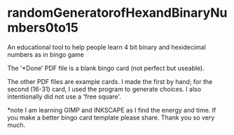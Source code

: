 # randomGeneratorofHexandBinaryNumbers0to15
An educational tool to help people learn 4 bit binary and hexidecimal numbers as in bingo game

The '*Done' PDF file is a blank bingo card (not perfect but useable).

The other PDF files are example cards. I made the first by hand; for the second (16-31) card, I used the program to generate choices.  I also intentionally did not use a 'free square'.








*note I am learning GIMP and INKSCAPE as I find the energy and time. If you make a better bingo card template please share.  Thank you so very much.
